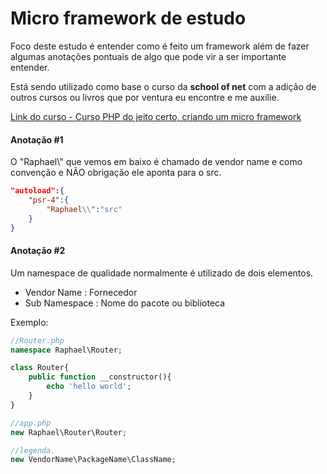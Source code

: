 # Micro framework de estudo

Foco deste estudo é entender como é feito um framework além de fazer algumas anotações pontuais de algo que pode vir a ser importante entender.

Está sendo utilizado como base o curso da <b>school of net</b> com a adição de outros cursos ou livros que por ventura eu encontre e me auxilie.

[Link do curso - Curso PHP do jeito certo, criando um micro framework](https://www.schoolofnet.com/curso-php-do-jeito-certo-criando-um-micro-framework/6205)

#### Anotação #1
O "Raphael\\" que vemos em baixo é chamado de vendor name e como convenção e NÃO obrigação ele aponta para o src.

```json
"autoload":{
    "psr-4":{
        "Raphael\\":"src"
    }
}
```


#### Anotação #2
Um namespace de qualidade normalmente é utilizado de dois elementos.

- Vendor Name : Fornecedor
- Sub Namespace : Nome do pacote ou biblioteca

Exemplo:
```php
//Router.php
namespace Raphael\Router;

class Router{
    public function __constructor(){
        echo 'hello world';
    }
}
```

```php
//app.php
new Raphael\Router\Router;

//legenda.
new VendorName\PackageName\ClassName;
```